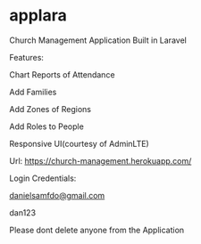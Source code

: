 # applara



Church Management Application Built in Laravel

Features:

Chart Reports of Attendance

Add Families

Add Zones of Regions

Add Roles to People

Responsive UI(courtesy of AdminLTE)

Url: https://church-management.herokuapp.com/

Login Credentials:

danielsamfdo@gmail.com

dan123

Please dont delete anyone from the Application
